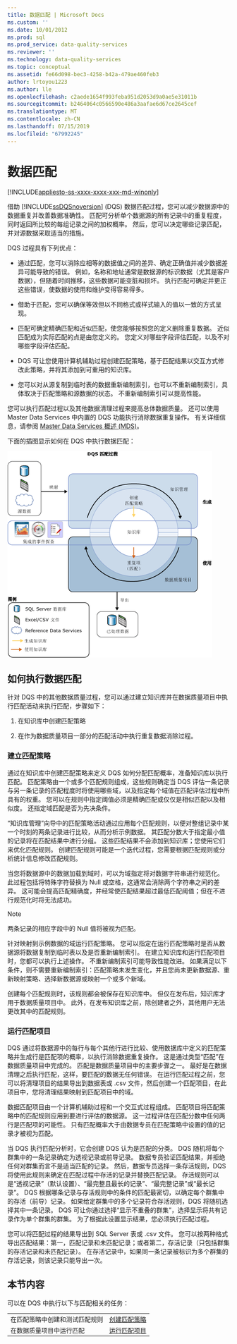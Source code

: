 ```yaml
---
title: 数据匹配 | Microsoft Docs
ms.custom: ''
ms.date: 10/01/2012
ms.prod: sql
ms.prod_service: data-quality-services
ms.reviewer: ''
ms.technology: data-quality-services
ms.topic: conceptual
ms.assetid: fe66d098-bec3-4258-b42a-479ae460feb3
author: lrtoyou1223
ms.author: lle
ms.openlocfilehash: c2aede1654f993feba951d2053d9a0ae5e31011b
ms.sourcegitcommit: b2464064c0566590e486a3aafae6d67ce2645cef
ms.translationtype: MT
ms.contentlocale: zh-CN
ms.lasthandoff: 07/15/2019
ms.locfileid: "67992245"
---
```

# <a name="data-matching"></a>数据匹配

[!INCLUDE[appliesto-ss-xxxx-xxxx-xxx-md-winonly](../includes/appliesto-ss-xxxx-xxxx-xxx-md-winonly.md)]

  借助 [!INCLUDE[ssDQSnoversion](../includes/ssdqsnoversion-md.md)] (DQS) 数据匹配过程，您可以减少数据源中的数据重复并改善数据准确性。 匹配可分析单个数据源的所有记录中的重复程度，同时返回所比较的每组记录之间的加权概率。 然后，您可以决定哪些记录匹配，并对源数据采取适当的措施。  
  
 DQS 过程具有下列优点：  
  
-   通过匹配，您可以消除应相等的数据值之间的差异、确定正确值并减少数据差异可能导致的错误。 例如，名称和地址通常是数据源的标识数据（尤其是客户数据），但随着时间推移，这些数据可能变脏和损坏。 执行匹配可确定并更正这些错误，使数据的使用和维护变得容易得多。  
  
-   借助于匹配，您可以确保等效但以不同格式或样式输入的值以一致的方式呈现。  
  
-   匹配可确定精确匹配和近似匹配，使您能够按照您的定义删除重复数据。 近似匹配成为实际匹配的点是由您定义的。 您定义对哪些字段评估匹配，以及不对哪些字段评估匹配。  
  
-   DQS 可让您使用计算机辅助过程创建匹配策略，基于匹配结果以交互方式修改此策略，并将其添加到可重用的知识库。  
  
-   您可以对从源复制到临时表的数据重新编制索引，也可以不重新编制索引，具体取决于匹配策略和源数据的状态。 不重新编制索引可以提高性能。  
  
 您可以执行匹配过程以及其他数据清理过程来提高总体数据质量。 还可以使用 Master Data Services 中内置的 DQS 功能执行消除数据重复操作。 有关详细信息，请参阅 [Master Data Services 概述 (MDS)](../master-data-services/master-data-services-overview-mds.md)。  
  
 下面的插图显示如何在 DQS 中执行数据匹配：  
  
 ![DQS 中的匹配过程](../data-quality-services/media/dqs-matchingprocess.gif "Matching Process in DQS")  
  
##  <a name="How"></a> 如何执行数据匹配  
 针对 DQS 中的其他数据质量过程，您可以通过建立知识库并在数据质量项目中执行匹配活动来执行匹配，步骤如下：  
  
1.  在知识库中创建匹配策略  
  
2.  在作为数据质量项目一部分的匹配活动中执行重复数据消除过程。  
  
###  <a name="Policy"></a> 建立匹配策略  
 通过在知识库中创建匹配策略来定义 DQS 如何分配匹配概率，准备知识库以执行匹配。 匹配策略由一个或多个匹配规则组成，这些规则确定当 DQS 评估一条记录与另一条记录的匹配程度时将使用哪些域，以及指定每个域值在匹配评估过程中所具有的权重。 您可以在规则中指定阈值必须是精确匹配或仅仅是相似匹配以及相似度。 还指定域匹配是否为先决条件。  
  
 “知识库管理”向导中的匹配策略活动通过应用每个匹配规则，以便对整组记录中某一个时刻的两条记录进行比较，从而分析示例数据。 其匹配分数大于指定最小值的记录将在匹配结果中进行分组。 这些匹配结果不会添加到知识库；您使用它们来优化匹配规则。 创建匹配规则可能是一个迭代过程，您需要根据匹配规则或分析统计信息修改匹配规则。  
  
 当您将数据源中的数据加载到域时，可以为域指定将对数据字符串进行规范化。 此过程包括将特殊字符替换为 Null 或空格，这通常会消除两个字符串之间的差异。 这可能会提高匹配精确度，并经常使匹配结果超过最低匹配阈值；但在不进行规范化时将无法成功。  
  
> [!NOTE]  
>  两条记录的相应字段中的 Null 值将被视为匹配。  
  
 针对映射到示例数据的域运行匹配策略。 您可以指定在运行匹配策略时是否从数据源将数据复制到临时表以及是否重新编制索引。 在建立知识库和运行匹配项目时，您都可以执行上述操作。 不重新编制索引可能导致性能改进。 如果满足以下条件，则不需要重新编制索引：匹配策略未发生变化，并且您尚未更新数据源、重新映射策略、选择新数据源或映射一个或多个新域。  
  
 创建每个匹配规则时，该规则都会被保存在知识库中。 但仅在发布后，知识库才用于数据质量项目中。 此外，在发布知识库之前，除创建者之外，其他用户无法更改其中的匹配规则。  
  
###  <a name="Project"></a> 运行匹配项目  
 DQS 通过将数据源中的每行与每个其他行进行比较、使用数据库中定义的匹配策略并生成行是匹配项的概率，以执行消除数据重复操作。 这是通过类型“匹配”在数据质量项目中完成的。 匹配是数据质量项目中的主要步骤之一。 最好是在数据清理之后执行匹配，这样，要匹配的数据无任何错误。 在运行匹配过程之前，您可以将清理项目的结果导出到数据表或 .csv 文件，然后创建一个匹配项目，在此项目中，您将清理结果映射到匹配项目中的域。  
  
 数据匹配项目由一个计算机辅助过程和一个交互式过程组成。 匹配项目将匹配策略中的匹配规则应用到要进行评估的数据源。 这一过程评估在匹配分数中任何两行是匹配项的可能性。 只有匹配概率大于由数据专员在匹配策略中设置的值的记录才被视为匹配。  
  
 当 DQS 执行匹配分析时，它会创建 DQS 认为是匹配的分类。 DQS 随机将每个群集中的一条记录确定为透视记录或前导记录。 数据专员验证匹配结果，并拒绝任何对群集而言不是适当匹配的记录。 然后，数据专员选择一条存活规则，DQS 将使用此规则来确定在匹配过程中存活的记录并替换匹配记录。 存活规则可以是“透视记录”（默认设置）、“最完整且最长的记录”、“最完整记录”或“最长记录”。 DQS 根据哪条记录与存活规则中的条件的匹配最密切，以确定每个群集中的存活（前导）记录。 如果给定群集中的多个记录符合存活规则，DQS 将随机选择其中一条记录。 DQS 可让你通过选择“显示不重叠的群集”，选择显示将共有记录作为单个群集的群集。 为了根据此设置显示结果，您必须执行匹配过程。  
  
 您可以将匹配过程的结果导出到 SQL Server 表或 .csv 文件。 您可以按两种格式导出匹配结果：第一，匹配记录和未匹配记录；或者第二，存活记录（只包括群集的存活记录和未匹配记录）。 在存活记录中，如果同一条记录被标识为多个群集的存活记录，则该记录只能导出一次。  
  
## <a name="in-this-section"></a>本节内容  
 可以在 DQS 中执行以下与匹配相关的任务：  
  
|||  
|-|-|  
|在匹配策略中创建和测试匹配规则|[创建匹配策略](../data-quality-services/create-a-matching-policy.md)|  
|在数据质量项目中运行匹配|[运行匹配项目](../data-quality-services/run-a-matching-project.md)|  
  
  
